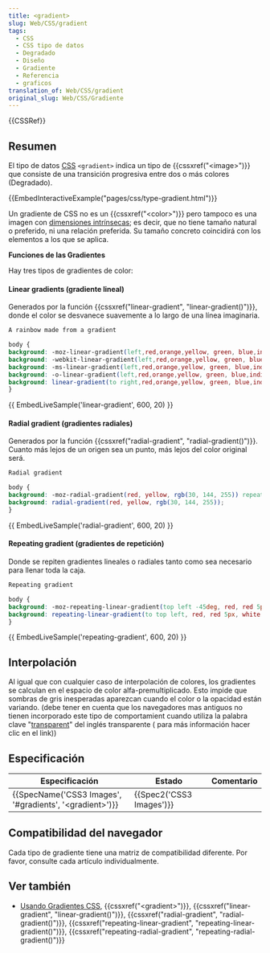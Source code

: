```yaml
---
title: <gradient>
slug: Web/CSS/gradient
tags:
  - CSS
  - CSS tipo de datos
  - Degradado
  - Diseño
  - Gradiente
  - Referencia
  - graficos
translation_of: Web/CSS/gradient
original_slug: Web/CSS/Gradiente
---
```


{{CSSRef}}

## Resumen

El tipo de datos [CSS](/es/docs/CSS) `<gradient>` indica un tipo de {{cssxref("&lt;image&gt;")}} que consiste de una transición progresiva entre dos o más colores (Degradado).

{{EmbedInteractiveExample("pages/css/type-gradient.html")}}

Un gradiente de CSS no es un {{cssxref("&lt;color&gt;")}} pero tampoco es una imagen con [dimensiones intrínsecas](/es/docs/Web/CSS/image#no_intrinsic); es decir, que no tiene tamaño natural o preferido, ni una relación preferida. Su tamaño concreto coincidirá con los elementos a los que se aplica.

**Funciones de las Gradientes**

Hay tres tipos de gradientes de color:

#### Linear gradients (gradiente lineal)

Generados por la función {{cssxref("linear-gradient", "linear-gradient()")}}, donde el color se desvanece suavemente a lo largo de una línea imaginaria.

```html
A rainbow made from a gradient
```

```css
body {
background: -moz-linear-gradient(left,red,orange,yellow, green, blue,indigo,violet);
background: -webkit-linear-gradient(left,red,orange,yellow, green, blue,indigo,violet);
background: -ms-linear-gradient(left,red,orange,yellow, green, blue,indigo,violet);
background: -o-linear-gradient(left,red,orange,yellow, green, blue,indigo,violet);
background: linear-gradient(to right,red,orange,yellow, green, blue,indigo,violet);
}
```

{{ EmbedLiveSample('linear-gradient', 600, 20) }}

#### Radial gradient (gradientes radiales)

Generados por la función {{cssxref("radial-gradient", "radial-gradient()")}}. Cuanto más lejos de un origen sea un punto, más lejos del color original será.

```html
Radial gradient

```

```css
body {
background: -moz-radial-gradient(red, yellow, rgb(30, 144, 255)) repeat scroll 0% 0% transparent;
background: radial-gradient(red, yellow, rgb(30, 144, 255));
}
```

{{ EmbedLiveSample('radial-gradient', 600, 20) }}

#### Repeating gradient (gradientes de repetición)

Donde se repiten gradientes lineales o radiales tanto como sea necesario para llenar toda la caja.

```html
Repeating gradient
```

```css
body {
background: -moz-repeating-linear-gradient(top left -45deg, red, red 5px, white 5px, white 10px);
background: repeating-linear-gradient(to top left, red, red 5px, white 5px, white 10px);
}
```

{{ EmbedLiveSample('repeating-gradient', 600, 20) }}

## Interpolación

Al igual que con cualquier caso de interpolación de colores, los gradientes se calculan en el espacio de color alfa-premultiplicado. Esto impide que sombras de gris inesperadas aparezcan cuando el color o la opacidad están variando. (debe tener en cuenta que los navegadores mas antiguos no tienen incorporado este tipo de comportamient cuando utiliza la palabra clave "[transparent](/es/docs/Web/CSS/color_value#transparent_keyword)" del inglés transparente ( para más información hacer clic en el link))

## Especificación

| Especificación                                                                   | Estado                           | Comentario |
| -------------------------------------------------------------------------------- | -------------------------------- | ---------- |
| {{SpecName('CSS3 Images', '#gradients', '&lt;gradient&gt;')}} | {{Spec2('CSS3 Images')}} |            |

## Compatibilidad del navegador

Cada tipo de gradiente tiene una matriz de compatibilidad diferente. Por favor, consulte cada artículo individualmente.

## Ver también

- [Usando Gradientes CSS](/es/docs/CSS/Using_CSS_gradients), {{cssxref("&lt;gradient&gt;")}}, {{cssxref("linear-gradient", "linear-gradient()")}}, {{cssxref("radial-gradient", "radial-gradient()")}}, {{cssxref("repeating-linear-gradient", "repeating-linear-gradient()")}}, {{cssxref("repeating-radial-gradient", "repeating-radial-gradient()")}}
